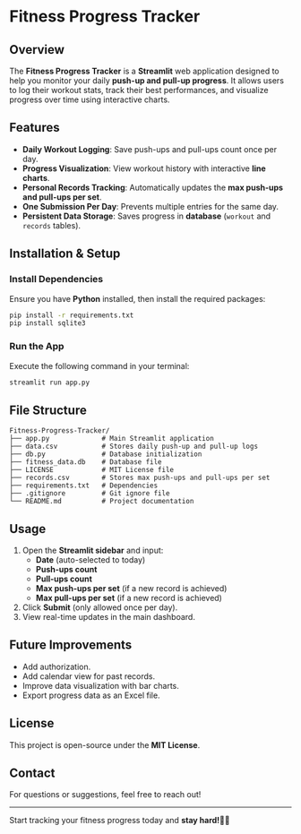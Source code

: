 # Fitness Progress Tracker

## Overview
The **Fitness Progress Tracker** is a **Streamlit** web application designed to help you monitor your daily **push-up and pull-up progress**. It allows users to log their workout stats, track their best performances, and visualize progress over time using interactive charts.

## Features
- **Daily Workout Logging**: Save push-ups and pull-ups count once per day.
- **Progress Visualization**: View workout history with interactive **line charts**.
- **Personal Records Tracking**: Automatically updates the **max push-ups and pull-ups per set**.
- **One Submission Per Day**: Prevents multiple entries for the same day.
- **Persistent Data Storage**: Saves progress in **database** (`workout` and `records` tables).

## Installation & Setup
### Install Dependencies
Ensure you have **Python** installed, then install the required packages:
```bash
pip install -r requirements.txt
pip install sqlite3
```

### Run the App
Execute the following command in your terminal:
```bash
streamlit run app.py
```

## File Structure
```
Fitness-Progress-Tracker/
├── app.py             # Main Streamlit application
├── data.csv           # Stores daily push-up and pull-up logs
├── db.py              # Database initialization
├── fitness_data.db    # Database file
├── LICENSE            # MIT License file
├── records.csv        # Stores max push-ups and pull-ups per set
├── requirements.txt   # Dependencies
├── .gitignore         # Git ignore file
└── README.md          # Project documentation
```

## Usage
1. Open the **Streamlit sidebar** and input:
   - **Date** (auto-selected to today)
   - **Push-ups count**
   - **Pull-ups count**
   - **Max push-ups per set** (if a new record is achieved)
   - **Max pull-ups per set** (if a new record is achieved)
2. Click **Submit** (only allowed once per day).
3. View real-time updates in the main dashboard.

## Future Improvements
- Add authorization.
- Add calendar view for past records.
- Improve data visualization with bar charts.
- Export progress data as an Excel file.

## License
This project is open-source under the **MIT License**.

## Contact
For questions or suggestions, feel free to reach out!

---
Start tracking your fitness progress today and **stay hard!💪🏼**

